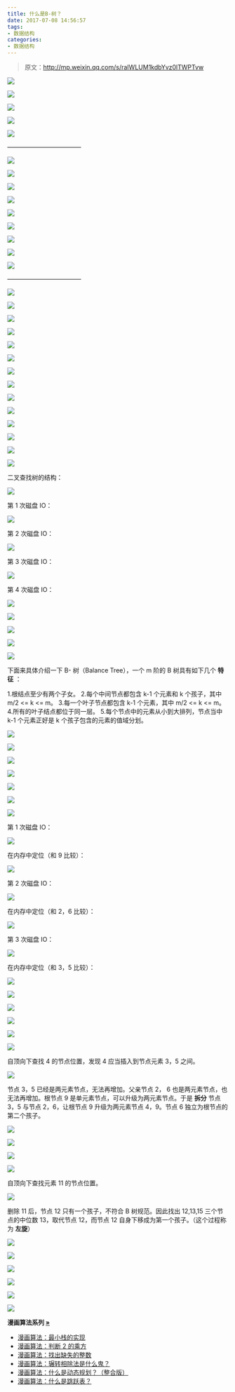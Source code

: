 ```yaml
---
title: 什么是B-树？
date: 2017-07-08 14:56:57
tags:
- 数据结构
categories:
- 数据结构
---
```


> 原文：http://mp.weixin.qq.com/s/raIWLUM1kdbYvz0lTWPTvw

![](//www.fanhaobai.com/2017/07/b-/76ee8b6f-b653-416b-bb44-99101a6fc40f.jpg)<!--more-->

![](//www.fanhaobai.com/2017/07/b-/059c4183-9028-4abe-89c6-c12d9393d36e.jpg)

![](//www.fanhaobai.com/2017/07/b-/3adf96f5-9791-44ff-b423-26cb34741be1.jpg)

![](//www.fanhaobai.com/2017/07/b-/0986b67c-7e37-4411-b057-9dbbf20930bb.jpg)

![](//www.fanhaobai.com/2017/07/b-/6137cf60-4db5-4e63-ba41-cea1dfe1de61.jpg)

————————————

![](//www.fanhaobai.com/2017/07/b-/2cd5bcec-3f3f-4ae7-959e-071d07ec1c3b.jpg)

![](//www.fanhaobai.com/2017/07/b-/9ea9ea0e-d6a6-42ae-aace-5a1661ff9cc4.jpg)

![](//www.fanhaobai.com/2017/07/b-/6b29f560-e192-4558-a399-5e125ca893e0.jpg)

![](//www.fanhaobai.com/2017/07/b-/f2725bec-63b0-11e7-907b-a6006ad3dba0.jpg)

![](//www.fanhaobai.com/2017/07/b-/53719e92-49f8-450b-9ffc-f2cfbb96295a.jpg)

![](//www.fanhaobai.com/2017/07/b-/a2c81ffd-01f9-4c73-8b03-2aa46d8edf6f.jpg)

![](//www.fanhaobai.com/2017/07/b-/6421f60a-6bd4-4c11-bd00-e6864b6c2f7c.jpg)

![](//www.fanhaobai.com/2017/07/b-/1c9bb154-d47b-49ad-a33b-51a74021eb15.jpg)

![](//www.fanhaobai.com/2017/07/b-/fb9a98ce-0b30-485b-af53-3b6c780aa299.jpg)

————————————

![](//www.fanhaobai.com/2017/07/b-/20763cbb-12b3-4e9a-a00b-1759e1356231.jpg)

![](//www.fanhaobai.com/2017/07/b-/14f6e592-ee53-42d7-b06b-050c595b2826.jpg)

![](//www.fanhaobai.com/2017/07/b-/2ad346da-5243-492e-b30d-560a744c622e.jpg)

![](//www.fanhaobai.com/2017/07/b-/c5a8411b-2233-47b7-9695-c99bf231fcdd.jpg)

![](//www.fanhaobai.com/2017/07/b-/d2135b8d-3cf3-4a54-93af-695145ffa485.jpg)

![](//www.fanhaobai.com/2017/07/b-/5f468cb8-857c-4d67-8772-d86ee9d9340d.jpg)

![](//www.fanhaobai.com/2017/07/b-/e656282b-2e69-4c66-8351-9b4c9eaff541.jpg)

![](//www.fanhaobai.com/2017/07/b-/6368f5b1-d08e-488c-b23e-a9cf783ea481.jpg)

![](//www.fanhaobai.com/2017/07/b-/19301a61-5d3f-422f-b66e-4853fd5c7caf.jpg)

![](//www.fanhaobai.com/2017/07/b-/180daa1d-b025-423a-89f5-0c5cd94af1e9.jpg)

![](//www.fanhaobai.com/2017/07/b-/78e65b5a-c9c1-4e19-841b-a06879f70032.jpg)

![](//www.fanhaobai.com/2017/07/b-/42085b9b-c60f-4d6b-bce4-056bb60f9b82.jpg)

![](//www.fanhaobai.com/2017/07/b-/86fe22ab-fd0b-4ca0-a846-b5dc701c6581.jpg)

![](//www.fanhaobai.com/2017/07/b-/855e1037-3a90-49bb-8310-d9e3911962cf.jpg)

二叉查找树的结构：

![](//www.fanhaobai.com/2017/07/b-/e8fd2614-0fc7-432a-b9fd-00ed5f24f3a3.jpg)

第 1 次磁盘 IO：

![](//www.fanhaobai.com/2017/07/b-/d710d2fe-ecee-458f-b478-65b32bedc7d4.jpg)

第 2 次磁盘 IO：

![](//www.fanhaobai.com/2017/07/b-/842c3607-8a20-405f-8a16-12b26ab75b8d.jpg)

第 3 次磁盘 IO：

![](//www.fanhaobai.com/2017/07/b-/9ad3c9a8-a874-4a25-a51d-25c8bb440b6c.jpg)

第 4 次磁盘 IO：

![](//www.fanhaobai.com/2017/07/b-/60f11fd4-1c37-44a9-8d1c-f1a194559e37.jpg)

![](//www.fanhaobai.com/2017/07/b-/b98ea743-190d-449b-9253-b5e036d6d5ee.jpg)

![](//www.fanhaobai.com/2017/07/b-/5ec15194-a2fa-4431-83ba-53b3ba63be8f.jpg)

![](//www.fanhaobai.com/2017/07/b-/d2ae3188-0d70-4e2e-b1b5-6df2971185cf.jpg)

![](//www.fanhaobai.com/2017/07/b-/12e9c3d2-280c-41ff-b5fd-67d79d884f3a.jpg)

下面来具体介绍一下 B- 树（Balance Tree），一个 m 阶的 B 树具有如下几个 **特征** ：

1.根结点至少有两个子女。
2.每个中间节点都包含 k-1 个元素和 k 个孩子，其中 m/2 <= k <= m。
3.每一个叶子节点都包含 k-1 个元素，其中 m/2 <= k <= m。
4.所有的叶子结点都位于同一层。
5.每个节点中的元素从小到大排列，节点当中 k-1 个元素正好是 k 个孩子包含的元素的值域分划。

![](//www.fanhaobai.com/2017/07/b-/a73a2881-7837-4b23-9c39-b6044dc0e26c.jpg)

![](//www.fanhaobai.com/2017/07/b-/a9c34b2b-a73c-4611-a05a-a67a0b3e63c5.jpg)

![](//www.fanhaobai.com/2017/07/b-/ba56f5d6-e9e7-41bf-a9d7-3045cbb1f114.jpg)

![](//www.fanhaobai.com/2017/07/b-/87a0a1d6-fa9e-4a1f-9e9a-6c07ec5c5509.jpg)

![](//www.fanhaobai.com/2017/07/b-/070ad465-7638-4f4c-8c4d-ef3e7ceff2a6.jpg)

![](//www.fanhaobai.com/2017/07/b-/05afc638-3c1a-4020-98bd-78fa0ba6826d.jpg)

![](//www.fanhaobai.com/2017/07/b-/8438d6ce-bd67-4d4e-9dd4-06493d0ef144.jpg)

第 1 次磁盘 IO：

![](//www.fanhaobai.com/2017/07/b-/4b90f113-fa96-4189-8804-73e8b1ff682e.jpg)

在内存中定位（和 9 比较）：

![](//www.fanhaobai.com/2017/07/b-/c2045edc-f98d-43b1-a21e-d0dbecf39c4b.jpg)

第 2 次磁盘 IO：

![](//www.fanhaobai.com/2017/07/b-/d1c0b5a6-f9c2-4a84-9a0f-dc643fbaf0ef.jpg)

在内存中定位（和 2，6 比较）：

![](//www.fanhaobai.com/2017/07/b-/9628d43f-4569-4716-a1e4-ce23931b96f7.jpg)

第 3 次磁盘 IO：

![](//www.fanhaobai.com/2017/07/b-/bca1c1cc-587d-4b6c-be28-9f92650ad1e5.jpg)

在内存中定位（和 3，5 比较）：

![](//www.fanhaobai.com/2017/07/b-/84af8a44-4f88-450b-9286-eec57e8ac003.jpg)

![](//www.fanhaobai.com/2017/07/b-/112d602b-917a-4a11-a227-f3355bcc5d95.jpg)

![](//www.fanhaobai.com/2017/07/b-/e63df136-c6f7-4cc9-a1f9-c73ddc635e2e.jpg)

![](//www.fanhaobai.com/2017/07/b-/bf42c5e0-2a17-4e30-8e3d-8689f5130652.jpg)

![](//www.fanhaobai.com/2017/07/b-/bc424688-fa4c-4afd-91a9-67a0be2a08ad.png)

![](//www.fanhaobai.com/2017/07/b-/44f988cf-7a51-4863-88f0-766e99fb9f4e.jpg)

自顶向下查找 4 的节点位置，发现 4 应当插入到节点元素 3，5 之间。

![](//www.fanhaobai.com/2017/07/b-/454f21ea-4f34-4556-9641-cee74178b34a.jpg)

节点 3，5 已经是两元素节点，无法再增加。父亲节点 2， 6 也是两元素节点，也无法再增加。根节点 9 是单元素节点，可以升级为两元素节点。于是 **拆分** 节点 3，5 与节点 2，6，让根节点 9 升级为两元素节点 4，9。节点 6 独立为根节点的第二个孩子。

![](//www.fanhaobai.com/2017/07/b-/76ee8b6f-b653-416b-bb44-99101a6fc40f.jpg)

![](//www.fanhaobai.com/2017/07/b-/520badf6-ab99-4bbb-8c8a-5962900b4a51.jpg)

![](//www.fanhaobai.com/2017/07/b-/82d68b72-0dd0-4371-a8e7-a66dcf80a0e0.jpg)

![](//www.fanhaobai.com/2017/07/b-/2c252095-aafa-4f84-8d76-d4c0285d209f.jpg)

自顶向下查找元素 11 的节点位置。

![](//www.fanhaobai.com/2017/07/b-/d242bb97-31cc-41a9-9820-39947f1291b4.jpg)

删除 11 后，节点 12 只有一个孩子，不符合 B 树规范。因此找出 12,13,15 三个节点的中位数 13，取代节点 12，而节点 12 自身下移成为第一个孩子。（这个过程称为 **左旋**）

![](//www.fanhaobai.com/2017/07/b-/ef0015d5-7c1f-4af4-a254-a899753a4126.jpg)

![](//www.fanhaobai.com/2017/07/b-/0fde9df2-c850-47d8-949d-398b8f3e831f.jpg)

![](//www.fanhaobai.com/2017/07/b-/d36da4d2-723c-4860-a1ae-06ec45c8bbae.jpg)

![](//www.fanhaobai.com/2017/07/b-/9b9ee0cb-50a2-418d-bcaf-4e30707bd886.jpg)

![](//www.fanhaobai.com/2017/07/b-/1f161fac-1327-4649-a31e-33bc5efd693a.jpg)

![](//www.fanhaobai.com/2017/07/b-/397c217f-b0bf-4a11-84b4-34b82d2c6642.jpg)

<strong>漫画算法系列 [»](#)</strong>

* [漫画算法：最小栈的实现](http://mp.weixin.qq.com/s?__biz=MzI1MTIzMzI2MA==&mid=2650560419&idx=1&sn=535073d4d69cf7fc45074ccb8c25ba1e&chksm=f1fee120c68968367597137515f21ef8d7a8ab68c9f4fce051dae5f2631afdc48ec11a30dd0e&scene=21#wechat_redirect)
* [漫画算法：判断 2 的乘方](http://mp.weixin.qq.com/s?__biz=MzI1MTIzMzI2MA==&mid=2650560448&idx=1&sn=b4ca3d01a438fac78be4077f270974ca&chksm=f1fee143c6896855179eff005164be47c7c662d4c8badf571a79c4acd9e2aca9fd84839ca093&scene=21#wechat_redirect)
* [漫画算法：找出缺失的整数](http://mp.weixin.qq.com/s?__biz=MzI1MTIzMzI2MA==&mid=2650560411&idx=1&sn=2e655df46f082a50a4657a40f292d63a&chksm=f1fee118c689680eba2b9ba965780387aeafd08a72eecb2c748eece85b77631b0a5511f2833b&scene=21#wechat_redirect)
* [漫画算法：辗转相除法是什么鬼？](http://mp.weixin.qq.com/s?__biz=MzI1MTIzMzI2MA==&mid=2650560408&idx=1&sn=db553ce9deedf38c44841e16cb095d2e&chksm=f1fee11bc689680d83ff71d40dc191ee9899b8e5ef4bf9b98001ebb4daf13059a5961586ea1a&scene=21#wechat_redirect)
* [漫画算法：什么是动态规划？（整合版）](http://mp.weixin.qq.com/s?__biz=MzI1MTIzMzI2MA==&mid=2650561168&idx=1&sn=9d1c6f7ba6d651c75399c4aa5254a7d8&chksm=f1feec13c6896505f7886d9455278ad39749d377a63908c59c1fdceb11241e577ff6d66931e4&scene=21#wechat_redirect)
* [漫画算法：什么是跳跃表？](http://mp.weixin.qq.com/s?__biz=MzI1MTIzMzI2MA==&mid=2650561205&idx=1&sn=3c4feb6339e00e13bdd8cc6a11eb0304&chksm=f1feec36c689652085b1b89acd6ca07316140f1c7478249e4b251c204b6cf3a5bb276b0275be&scene=21#wechat_redirect)

